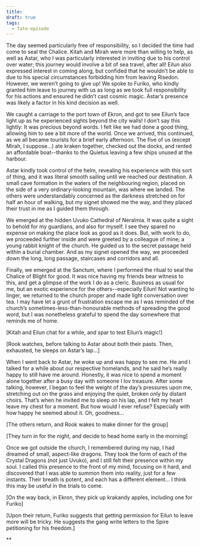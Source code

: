 ```yaml
---
title: 
draft: true
tags:
  - fate-episode
---
```


The day seemed particularly free of responsibility, so I decided the time had come to seal the Chalice. Kitah and Mirah were more than willing to help, as well as Astar, who I was particularly interested in inviting due to his control over water; this journey would involve a bit of sea travel, after all! Eilun also expressed interest in coming along, but confided that he wouldn’t be able to due to his special circumstances forbidding him from leaving Risedon. However, we weren’t going to give up! We spoke to Furiko, who kindly granted him leave to journey with us as long as we took full responsibility for his actions and ensured he didn’t cast cosmic magic. Astar’s presence was likely a factor in his kind decision as well.

  

We caught a carriage to the port town of Ekron, and got to see Eilun’s face light up as he experienced sights beyond the city walls! I don’t say this lightly: It was precious beyond words. I felt like we had done a good thing, allowing him to see a bit more of the world. Once we arrived, this continued, as we all became tourists for a brief early afternoon. The five of us (except Mirah, I suppose…) ate kraken together, checked out the docks, and rented an affordable boat--thanks to the Quietus leaving a few ships unused at the harbour.

  

Astar kindly took control of the helm, revealing his experience with this sort of thing, and it was literal smooth sailing until we reached our destination. A small cave formation in the waters of the neighbouring region, placed on the side of a very ordinary-looking mountain, was where we landed. The others were understandably concerned as the darkness stretched on for half an hour of walking, but my signet showed me the way, and they placed their trust in me as I guided them through.

  

We emerged at the hidden Uvuko Cathedral of Neralmia. It was quite a sight to behold for my guardians, and also for myself. I see they spared no expense on making the place look as good as it does. But, with work to do, we proceeded further inside and were greeted by a colleague of mine; a young rabbit knight of the church. He guided us to the secret passage held within a burial chamber. And as my signet opened the way, we proceeded down the long, long passage, staircases and corridors and all.

  

Finally, we emerged at the Sanctum, where I performed the ritual to seal the Chalice of Blight for good. It was nice having my friends bear witness to this, and get a glimpse of the work I do as a cleric. Business as usual for me, but an exotic experience for the others--especially Eilun! Not wanting to linger, we returned to the church proper and made light conversation over tea. I may have let a grunt of frustration escape me as I was reminded of the church’s sometimes-less-than-honourable methods of spreading the good word, but I was nonetheless grateful to spend the day somewhere that reminds me of home.

  

[Kitah and Eilun chat for a while, and spar to test Eilun’s magic!]

[Rook watches, before talking to Astar about both their pasts. Then, exhausted, he sleeps on Astar’s lap…]

  

When I went back to Astar, he woke up and was happy to see me. He and I talked for a while about our respective homelands, and he said he’s really happy to still have me around. Honestly, it was nice to spend a moment alone together after a busy day with someone I lov treasure. After some talking, however, I began to feel the weight of the day’s pressures upon me, stretching out on the grass and enjoying the quiet, broken only by distant choirs. That’s when he invited me to sleep on his lap, and I felt my heart leave my chest for a moment. But how would I ever refuse? Especially with how happy he seemed about it. Oh, goodness…

  

[The others return, and Rook wakes to make dinner for the group]

[They turn in for the night, and decide to head home early in the morning]

  

Once we got outside the church, I remembered during my nap, I had dreamed of small, aspect-like dragons. They took the form of each of the Crystal Dragons (not just Uvuko), and I still felt their presence within my soul. I called this presence to the front of my mind, focusing on it hard, and discovered that I was able to summon them into reality, just for a few instants. Their breath is potent, and each has a different element… I think this may be useful in the trials to come.

  

[On the way back, in Ekron, they pick up krakandy apples, including one for Furiko]

[Upon their return, Furiko suggests that getting permission for Eilun to leave more will be tricky. He suggests the gang write letters to the Spire petitioning for his freedom.]

**